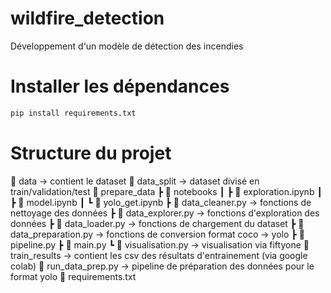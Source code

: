 # wildfire_detection
Développement d'un modèle de détection des incendies

# Installer les dépendances 
```python
pip install requirements.txt
```

# Structure du projet

📂 data                  -> contient le dataset
📂 data_split            -> dataset divisé en train/validation/test
📂 prepare_data
 ┣ 📂 notebooks
 ┃ ┣ 📄 exploration.ipynb
 ┃ ┣ 📄 model.ipynb
 ┃ ┗ 📄 yolo_get.ipynb
 ┣ 📄 data_cleaner.py     -> fonctions de nettoyage des données
 ┣ 📄 data_explorer.py    -> fonctions d'exploration des données
 ┣ 📄 data_loader.py      -> fonctions de chargement du dataset
 ┣ 📄 data_preparation.py -> fonctions de conversion format coco -> yolo
 ┣ 📄 pipeline.py
 ┣ 📄 main.py
 ┗ 📄 visualisation.py    -> visualisation via fiftyone
📂 train_results          -> contient les csv des résultats d'entrainement (via google colab)
📄 run_data_prep.py       -> pipeline de préparation des données pour le format yolo
📄 requirements.txt


